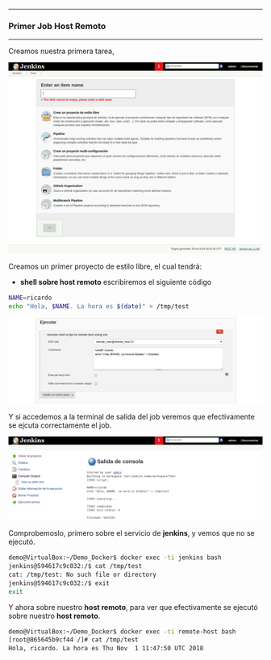---------------------------------------------------------

### Primer Job Host Remoto

---------------------------------------------------------

Creamos nuestra primera tarea, 

![./img/0008.png](./img/0008.png)

Creamos un primer proyecto de estilo libre, el cual tendrá:

* **shell sobre host remoto** escribiremos el siguiente código

```bash
NAME=ricardo
echo "Hola, $NAME. La hora es $(date)" > /tmp/test
```

![./img/0043.png](./img/0043.png)

Y si accedemos a la terminal de salida del job veremos que efectivamente se ejcuta correctamente el job.

![./img/0044.png](./img/0044.png)

Comprobemoslo, primero sobre el servicio de **jenkins**, y vemos que no se ejecutó.

```bash
demo@VirtualBox:~/Demo_Docker$ docker exec -ti jenkins bash
jenkins@594617c9c032:/$ cat /tmp/test
cat: /tmp/test: No such file or directory
jenkins@594617c9c032:/$ exit
exit
```

Y ahora sobre nuestro **host remoto**, para ver que efectivamente se ejecutó sobre nuestro **host remoto**.

```bash
demo@VirtualBox:~/Demo_Docker$ docker exec -ti remote-host bash
[root@865645b9cf44 /]# cat /tmp/test
Hola, ricardo. La hora es Thu Nov  1 11:47:50 UTC 2018
```


